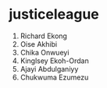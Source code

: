 # justiceleague
1.  Richard Ekong
2.  Oise Akhibi
3.  Chika Onwueyi
4.  Kinglsey Ekoh-Ordan
5.  Ajayi Abdulganiyy
6.  Chukwuma Ezumezu
